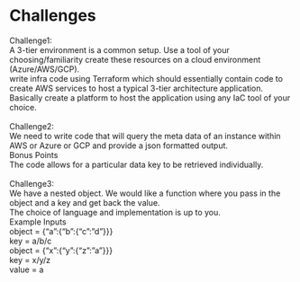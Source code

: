 # Challenges

Challenge1:<br>
A 3-tier environment is a common setup. Use a tool of your choosing/familiarity create these resources on a cloud environment (Azure/AWS/GCP).<br>
write infra code using Terraform which should essentially contain code to create AWS services to host a typical 3-tier architecture application. Basically create a platform to host the application using any IaC tool of your choice.<br>
<br>
Challenge2:<br>
We need to write code that will query the meta data of an instance within AWS or Azure or GCP and provide a json formatted output.<br>
Bonus Points<br>
The code allows for a particular data key to be retrieved individually.<br>
<br>
Challenge3:<br>
We have a nested object. We would like a function where you pass in the object and a key and get back the value.<br>
The choice of language and implementation is up to you.<br>
Example Inputs<br>
object = {“a”:{“b”:{“c”:”d”}}}<br>
key = a/b/c<br>
object = {“x”:{“y”:{“z”:”a”}}}<br>
key = x/y/z<br>
value = a<br>
